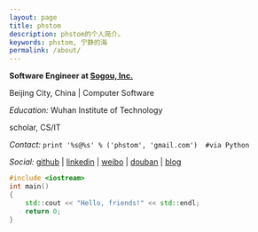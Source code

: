 ```yaml
---
layout: page
title: phstom
description: phstom的个人简介。
keywords: phstom, 宁静的海
permalink: /about/
---
```


**Software Engineer at [Sogou, Inc.](http://www.sogou.com)**

Beijing City, China \| Computer Software

*Education:* Wuhan Institute of Technology

scholar, CS/IT

*Contact:* `print '%s@%s' % ('phstom', 'gmail.com')  #via Python`

*Social:*  [github](http://github.com/phstom) \| [linkedin](http://www.linkedin.com/in/mazhuang) \| [weibo](http://weibo.com/phstom) \| [douban](http://www.douban.com/people/freedim/) \| [blog](https://phstom.github.io/)

```c++
#include <iostream>
int main()
{
	std::cout << "Hello, friends!" << std::endl;
	return 0;
}
```
